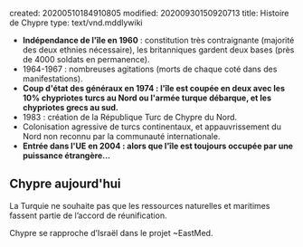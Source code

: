 created: 20200510184910805
modified: 20200930150920713
title: Histoire de Chypre
type: text/vnd.mddlywiki

* **Indépendance de l'île en 1960** : constitution très contraignante (majorité des deux ethnies nécessaire), les britanniques gardent deux bases (près de 4000 soldats en permanence).
* 1964-1967 : nombreuses agitations (morts de chaque coté dans des manifestations).
* **Coup d'état des généraux en 1974 : l'île est coupée en deux avec les 10% chypriotes turcs au Nord ou l'armée turque débarque, et les chypriotes grecs au sud.**
* 1983 : création de la République Turc de Chypre du Nord.
* Colonisation agressive de turcs continentaux, et appauvrissement du Nord non reconnu par la communauté internationale.
* **Entrée dans l'UE en 2004 : alors que l'île est toujours occupée par une puissance étrangère...**

## Chypre aujourd'hui

La Turquie ne souhaite pas que les ressources naturelles et maritimes fassent partie de l’accord de réunification.

Chypre se rapproche d’Israël dans le projet ~EastMed.